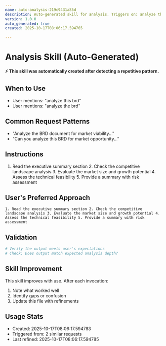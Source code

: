 ```yaml
---
name: auto-analysis-219c9431a85d
description: Auto-generated skill for analysis. Triggers on: analyze this brd, analyze the brd. 
version: 1.0.0
auto_generated: true
created: 2025-10-17T08:06:17.594765

---
```


# Analysis Skill (Auto-Generated)

**⚡ This skill was automatically created after detecting a repetitive pattern.**

## When to Use
- User mentions: "analyze this brd"
- User mentions: "analyze the brd"

## Common Request Patterns
- "Analyze the BRD document for market viability..."
- "Can you analyze this BRD for market opportunity..."

## Instructions
1. Read the executive summary section 2. Check the competitive landscape analysis 3. Evaluate the market size and growth potential 4. Assess the technical feasibility 5. Provide a summary with risk assessment








## User's Preferred Approach
```
1. Read the executive summary section 2. Check the competitive landscape analysis 3. Evaluate the market size and growth potential 4. Assess the technical feasibility 5. Provide a summary with risk assessment
```

## Validation
```bash
# Verify the output meets user's expectations
# Check: Does output match expected analysis depth?
```

## Skill Improvement
This skill improves with use. After each invocation:
1. Note what worked well
2. Identify gaps or confusion
3. Update this file with refinements

## Usage Stats
- Created: 2025-10-17T08:06:17.594783
- Triggered from: 2 similar requests
- Last refined: 2025-10-17T08:06:17.594785
